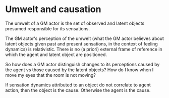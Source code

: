 # Umwelt and causation

The umwelt of a GM actor is the set of observed and latent objects presumed responsible for its sensations.

The GM actor's perception of the umwelt (what the GM actor believes about latent objects given past and present sensations, in the context of feeling dynamics) is relativistic. There is no (a priori) external frame of reference in which the agent and latent object are positioned.

So how does a GM actor distinguish changes to its perceptions caused by the agent vs those caused by the latent objects? How do I know when I move my eyes that the room is not moving?

If sensation dynamics attributed to an object do not correlate to agent action, then the object is the cause. Otherwise the agent is the cause.
